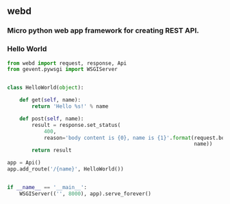 ## webd

### Micro python web app framework for creating REST API.

### Hello World

``` python
from webd import request, response, Api
from gevent.pywsgi import WSGIServer


class HelloWorld(object):

    def get(self, name):
        return 'Hello %s!' % name

    def post(self, name):
        result = response.set_status(
            400,
            reason='body content is {0}, name is {1}'.format(request.body,
                                                             name))
        return result

app = Api()
app.add_route('/{name}', HelloWorld())


if __name__ == '__main__':
    WSGIServer(('', 8000), app).serve_forever()
```